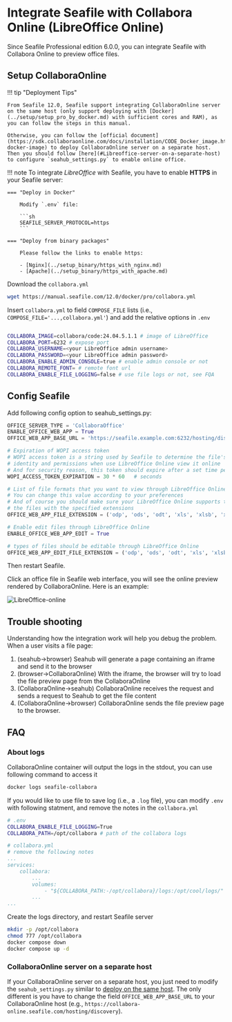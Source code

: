 # Integrate Seafile with Collabora Online (LibreOffice Online)

Since Seafile Professional edition 6.0.0, you can integrate Seafile with Collabora Online to preview office files.

## Setup CollaboraOnline

!!! tip "Deployment Tips"

    From Seafile 12.0, Seafile support integrating CollaboraOnline server on the same host (only support deploying with [Docker](../setup/setup_pro_by_docker.md) with sufficient cores and RAM), as you can follow the steps in this manual. 
    
    Otherwise, you can follow the [official document](https://sdk.collaboraonline.com/docs/installation/CODE_Docker_image.html#code-docker-image) to deploy CollaboraOnline server on a separate host. Then you should follow [here](#Libreoffice-server-on-a-separate-host) to configure `seahub_settings.py` to enable online office.

!!! note
    To integrate *LibreOffice* with Seafile, you have to enable **HTTPS** in your Seafile server:

    === "Deploy in Docker"
        
        Modify `.env` file:

        ```sh
        SEAFILE_SERVER_PROTOCOL=https
        ```
    
    === "Deploy from binary packages"

        Please follow the links to enable https:

        - [Nginx](../setup_binary/https_with_nginx.md)
        - [Apache](../setup_binary/https_with_apache.md)

Download the `collabora.yml`

```sh
wget https://manual.seafile.com/12.0/docker/pro/collabora.yml
```

Insert `collabora.yml` to field `COMPOSE_FILE` lists (i.e., `COMPOSE_FILE='...,collabora.yml'`) and add the relative options in `.env`

```sh

COLLABORA_IMAGE=collabora/code:24.04.5.1.1 # image of LibreOffice
COLLABORA_PORT=6232 # expose port
COLLABORA_USERNAME=<your LibreOffice admin username>
COLLABORA_PASSWORD=<your LibreOffice admin password>
COLLABORA_ENABLE_ADMIN_CONSOLE=true # enable admin console or not
COLLABORA_REMOTE_FONT= # remote font url
COLLABORA_ENABLE_FILE_LOGGING=false # use file logs or not, see FQA
```

## Config Seafile

Add following config option to seahub_settings.py:


``` python
OFFICE_SERVER_TYPE = 'CollaboraOffice'
ENABLE_OFFICE_WEB_APP = True
OFFICE_WEB_APP_BASE_URL = 'https://seafile.example.com:6232/hosting/discovery'

# Expiration of WOPI access token
# WOPI access token is a string used by Seafile to determine the file's
# identity and permissions when use LibreOffice Online view it online
# And for security reason, this token should expire after a set time period
WOPI_ACCESS_TOKEN_EXPIRATION = 30 * 60   # seconds

# List of file formats that you want to view through LibreOffice Online
# You can change this value according to your preferences
# And of course you should make sure your LibreOffice Online supports to preview
# the files with the specified extensions
OFFICE_WEB_APP_FILE_EXTENSION = ('odp', 'ods', 'odt', 'xls', 'xlsb', 'xlsm', 'xlsx','ppsx', 'ppt', 'pptm', 'pptx', 'doc', 'docm', 'docx')

# Enable edit files through LibreOffice Online
ENABLE_OFFICE_WEB_APP_EDIT = True

# types of files should be editable through LibreOffice Online
OFFICE_WEB_APP_EDIT_FILE_EXTENSION = ('odp', 'ods', 'odt', 'xls', 'xlsb', 'xlsm', 'xlsx','ppsx', 'ppt', 'pptm', 'pptx', 'doc', 'docm', 'docx')
```

Then restart Seafile.

Click an office file in Seafile web interface, you will see the online preview rendered by CollaboraOnline. Here is an example:

![LibreOffice-online](../images/libreoffice-online.png)

## Trouble shooting

Understanding how the integration work will help you debug the problem. When a user visits a file page:

1. (seahub->browser) Seahub will generate a page containing an iframe and send it to the browser
2. (browser->CollaboraOnline) With the iframe, the browser will try to load the file preview page from the CollaboraOnline
3. (CollaboraOnline->seahub) CollaboraOnline receives the request and sends a request to Seahub to get the file content
4. (CollaboraOnline->browser) CollaboraOnline sends the file preview page to the browser.

## FAQ

### About logs

CollaboraOnline container will output the logs in the stdout, you can use following command to access it

```sh
docker logs seafile-collabora
```

If you would like to use file to save log (i.e., a `.log` file), you can modify `.env` with following statment, and remove the notes in the `collabora.yml`

```sh
# .env
COLLABORA_ENABLE_FILE_LOGGING=True
COLLABORA_PATH=/opt/collabora # path of the collabora logs
```

```yml
# collabora.yml
# remove the following notes
...
services:
    collabora:
        ...
        volumes:
            - "${COLLABORA_PATH:-/opt/collabora}/logs:/opt/cool/logs/" # chmod 777 needed
        ...
...
```

Create the logs directory, and restart Seafile server

```sh
mkdir -p /opt/collabora
chmod 777 /opt/collabora
docker compose down
docker compose up -d
```

### CollaboraOnline server on a separate host

If your CollaboraOnline server on a separate host, you just need to modify the `seahub_settings.py` similar to [deploy on the same host](#config-seafile). The only different is you have to change the field `OFFICE_WEB_APP_BASE_URL` to your CollaboraOnline host (e.g., `https://collabora-online.seafile.com/hosting/discovery`). 
